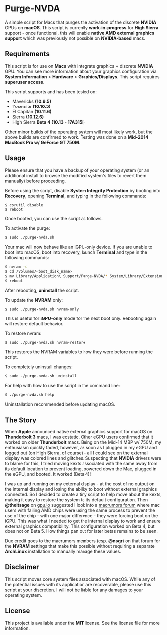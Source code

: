 # Purge-NVDA
A simple script for Macs that purges the activation of the discrete **NVIDIA** GPUs on **macOS**. This script is currently **work-in-progress** for **High Sierra** support - once functional, this will enable **native AMD external graphics support** which was previously not possible on **NVIDIA-based** macs.

## Requirements
This script is for use on **Macs** with integrate graphics + discrete **NVIDIA** GPU. You can see more information about your graphics configuration via **System Information** > **Hardware** > **Graphics/Displays**. This script requires **superuser access**.

This script supports and has been tested on:
* Mavericks **(10.9.5)**
* Yosemite **(10.10.5)**
* El Capitan **(10.11.6)**
* Sierra **(10.12.6)**
* High Sierra **Beta 4 (10.13 - 17A315i)**

Other minor builds of the operating system will most likely work, but the above builds are confirmed to work. Testing was done on a **Mid-2014 MacBook Pro w/ GeForce GT 750M**.

## Usage
Please ensure that you have a backup of your operating system (or an additional install to browse the modified system's files to revert them manually) before proceeding.

Before using the script, disable **System Integrity Protection** by booting into **Recovery**, opening **Terminal**, and typing in the following commands:
```bash
$ csrutil disable
$ reboot
```

Once booted, you can use the script as follows.

To activate the purge:
```bash
$ sudo ./purge-nvda.sh
```

Your mac will now behave like an iGPU-only device. If you are unable to boot into macOS, boot into recovery, launch **Terminal** and type in the following commands:
```bash
$ nvram -c
$ cd /Volumes/<boot_disk_name>
$ mv Library/Application\ Support/Purge-NVDA/* System/Library/Extensions/
$ reboot
```

After rebooting, **uninstall** the script.

To update the **NVRAM** only:
```bash
$ sudo ./purge-nvda.sh nvram-only
```

This is useful for **iGPU-only** mode for the next boot only. Rebooting again will restore default behavior.

To restore nvram:
```bash
$ sudo ./purge-nvda.sh nvram-restore
```

This restores the NVRAM variables to how they were before running the script.

To completely uninstall changes:
```bash
$ sudo ./purge-nvda.sh uninstall
```

For help with how to use the script in the command line:
```bash
$ ./purge-nvda.sh help
```

Uninstallation recommended before updating macOS.

## The Story
When **Apple** announced native external graphics support for macOS on **Thunderbolt 3** macs, I was ecstatic. Other eGPU users confirmed that it worked on older **Thunderbolt** macs. Being on the Mid-14 MBP w/ 750M, my enthusiasm quickly faded, however, as soon as I plugged in my eGPU and logged out (on High Sierra, of course) - all I could see on the external display was colored lines and glitches. Suspecting that **NVIDIA** drivers were to blame for this, I tried moving kexts associated with the same away from its default location to prevent loading, powered down the Mac, plugged in the eGPU, and booted. It worked (Beta 4)!

I was up and running on my external display - at the cost of no output on the internal display and losing the ability to boot without external graphics connected. So I decided to create a tiny script to help move about the kexts, making it easy to restore the system to its default configuration. Then **@theitsage** on [gpu.io](https://egpu.io) suggested I look into a [macrumors forum](https://forums.macrumors.com/threads/force-2011-macbook-pro-8-2-with-failed-amd-gpu-to-always-use-intel-integrated-gpu-efi-variable-fix.2037591/page-28#post-24886189) where mac users with failing AMD chips were using the same process to prevent the use of the chip - with one major difference - they were forcing boot on the iGPU. This was what I needed to get the internal display to work and ensure external graphics compatibility. This configuration worked on Beta 4, but does not on Beta 5. How things pan out for later betas remains to be seen.

Due credit goes to the macrumors members (esp. **@nsgr**) on that forum for the **NVRAM** settings that make this possible without requiring a separate **ArchLinux** installation to manually manage these values.

## Disclaimer
This script moves core system files associated with macOS. While any of the potential issues with its application are recoverable, please use this script at your discretion. I will not be liable for any damages to your operating system.

## License
This project is available under the **MIT** license. See the license file for more information.
